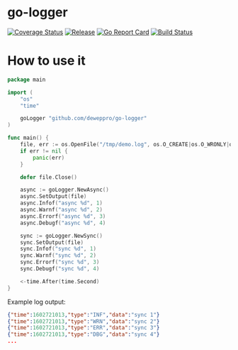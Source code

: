 # go-logger

[![Coverage Status](https://coveralls.io/repos/github/deweppro/go-logger/badge.svg?branch=master)](https://coveralls.io/github/deweppro/go-logger?branch=master)
[![Release](https://img.shields.io/github/release/deweppro/go-logger.svg?style=flat-square)](https://github.com/deweppro/go-logger/releases/latest)
[![Go Report Card](https://goreportcard.com/badge/github.com/deweppro/go-logger)](https://goreportcard.com/report/github.com/deweppro/go-logger)
[![Build Status](https://travis-ci.com/deweppro/go-logger.svg?branch=master)](https://travis-ci.com/deweppro/go-logger)


# How to use it

```go
package main

import (
	"os"
	"time"

	goLogger "github.com/deweppro/go-logger"
)

func main() {
	file, err := os.OpenFile("/tmp/demo.log", os.O_CREATE|os.O_WRONLY|os.O_APPEND, 0666)
	if err != nil {
		panic(err)
	}

	defer file.Close()

	async := goLogger.NewAsync()
	async.SetOutput(file)
	async.Infof("async %d", 1)
	async.Warnf("async %d", 2)
	async.Errorf("async %d", 3)
	async.Debugf("async %d", 4)

	sync := goLogger.NewSync()
	sync.SetOutput(file)
	sync.Infof("sync %d", 1)
	sync.Warnf("sync %d", 2)
	sync.Errorf("sync %d", 3)
	sync.Debugf("sync %d", 4)

	<-time.After(time.Second)
}
```

Example log output:
```json
{"time":1602721013,"type":"INF","data":"sync 1"}
{"time":1602721013,"type":"WRN","data":"sync 2"}
{"time":1602721013,"type":"ERR","data":"sync 3"}
{"time":1602721013,"type":"DBG","data":"sync 4"}
...
```